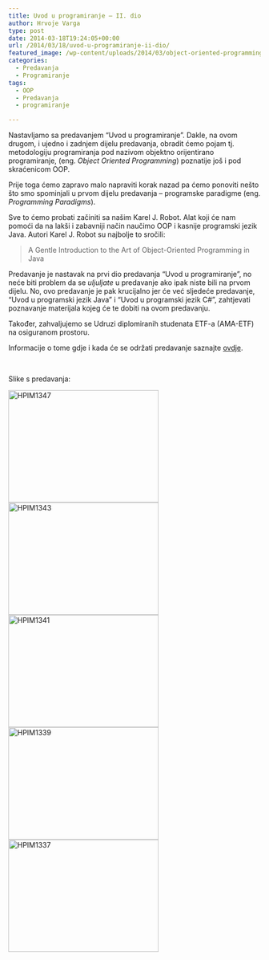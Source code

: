 ```yaml
---
title: Uvod u programiranje – II. dio
author: Hrvoje Varga
type: post
date: 2014-03-18T19:24:05+00:00
url: /2014/03/18/uvod-u-programiranje-ii-dio/
featured_image: /wp-content/uploads/2014/03/object-oriented-programming.jpg
categories:
  - Predavanja
  - Programiranje
tags:
  - OOP
  - Predavanja
  - programiranje

---
```

Nastavljamo sa predavanjem &#8220;Uvod u programiranje&#8221;. Dakle, na ovom drugom, i ujedno i zadnjem dijelu predavanja, obradit ćemo pojam tj. metodologiju programiranja pod nazivom objektno orijentirano programiranje, (eng. _Object Oriented Programming_) poznatije još i pod skraćenicom OOP.

Prije toga ćemo zapravo malo napraviti korak nazad pa ćemo ponoviti nešto što smo spominjali u prvom dijelu predavanja &#8211; programske paradigme (eng. _Programming Paradigms_).

Sve to ćemo probati začiniti sa našim Karel J. Robot. Alat koji će nam pomoći da na lakši i zabavniji način naučimo OOP i kasnije programski jezik Java. Autori Karel J. Robot su najbolje to sročili:

> A Gentle Introduction to the Art of Object-Oriented Programming in Java

Predavanje je nastavak na prvi dio predavanja &#8220;Uvod u programiranje&#8221;, no neće biti problem da se _uljuljate_ u predavanje ako ipak niste bili na prvom dijelu. No, ovo predavanje je pak krucijalno jer će već sljedeće predavanje, &#8220;Uvod u programski jezik Java&#8221; i &#8220;Uvod u programski jezik C#&#8221;, zahtjevati poznavanje materijala kojeg će te dobiti na ovom predavanju.

Također, zahvaljujemo se Udruzi diplomiranih studenata ETF-a (AMA-ETF) na osiguranom prostoru.

Informacije o tome gdje i kada će se održati predavanje saznajte [ovdje][1].

&nbsp;

Slike s predavanja:

<a href="https://i1.wp.com/www.opensource-osijek.org/wordpress/wp-content/uploads/2014/04/HPIM1347.jpg?ssl=1" data-rel="lightbox-0" title=""><img class="alignnone size-medium wp-image-1360" src="https://i1.wp.com/www.opensource-osijek.org/wordpress/wp-content/uploads/2014/04/HPIM1347.jpg?resize=300%2C224&#038;ssl=1" alt="HPIM1347" width="300" height="224" srcset="https://i1.wp.com/www.opensource-osijek.org/wordpress/wp-content/uploads/2014/04/HPIM1347.jpg?resize=300%2C224&ssl=1 300w, https://i1.wp.com/www.opensource-osijek.org/wordpress/wp-content/uploads/2014/04/HPIM1347.jpg?resize=1024%2C766&ssl=1 1024w, https://i1.wp.com/www.opensource-osijek.org/wordpress/wp-content/uploads/2014/04/HPIM1347.jpg?w=2000&ssl=1 2000w" sizes="(max-width: 300px) 100vw, 300px" data-recalc-dims="1" /></a> <a href="https://i0.wp.com/www.opensource-osijek.org/wordpress/wp-content/uploads/2014/04/HPIM1343.jpg?ssl=1" data-rel="lightbox-1" title=""><img class="alignnone size-medium wp-image-1359" src="https://i0.wp.com/www.opensource-osijek.org/wordpress/wp-content/uploads/2014/04/HPIM1343.jpg?resize=300%2C224&#038;ssl=1" alt="HPIM1343" width="300" height="224" srcset="https://i0.wp.com/www.opensource-osijek.org/wordpress/wp-content/uploads/2014/04/HPIM1343.jpg?resize=300%2C224&ssl=1 300w, https://i0.wp.com/www.opensource-osijek.org/wordpress/wp-content/uploads/2014/04/HPIM1343.jpg?resize=1024%2C766&ssl=1 1024w, https://i0.wp.com/www.opensource-osijek.org/wordpress/wp-content/uploads/2014/04/HPIM1343.jpg?w=2000&ssl=1 2000w" sizes="(max-width: 300px) 100vw, 300px" data-recalc-dims="1" /></a> <a href="https://i1.wp.com/www.opensource-osijek.org/wordpress/wp-content/uploads/2014/04/HPIM1341.jpg?ssl=1" data-rel="lightbox-2" title=""><img class="alignnone size-medium wp-image-1358" src="https://i1.wp.com/www.opensource-osijek.org/wordpress/wp-content/uploads/2014/04/HPIM1341.jpg?resize=300%2C224&#038;ssl=1" alt="HPIM1341" width="300" height="224" srcset="https://i1.wp.com/www.opensource-osijek.org/wordpress/wp-content/uploads/2014/04/HPIM1341.jpg?resize=300%2C224&ssl=1 300w, https://i1.wp.com/www.opensource-osijek.org/wordpress/wp-content/uploads/2014/04/HPIM1341.jpg?resize=1024%2C766&ssl=1 1024w, https://i1.wp.com/www.opensource-osijek.org/wordpress/wp-content/uploads/2014/04/HPIM1341.jpg?w=2000&ssl=1 2000w" sizes="(max-width: 300px) 100vw, 300px" data-recalc-dims="1" /></a> <a href="https://i1.wp.com/www.opensource-osijek.org/wordpress/wp-content/uploads/2014/04/HPIM1339.jpg?ssl=1" data-rel="lightbox-3" title=""><img class="alignnone size-medium wp-image-1357" src="https://i1.wp.com/www.opensource-osijek.org/wordpress/wp-content/uploads/2014/04/HPIM1339.jpg?resize=300%2C224&#038;ssl=1" alt="HPIM1339" width="300" height="224" srcset="https://i1.wp.com/www.opensource-osijek.org/wordpress/wp-content/uploads/2014/04/HPIM1339.jpg?resize=300%2C224&ssl=1 300w, https://i1.wp.com/www.opensource-osijek.org/wordpress/wp-content/uploads/2014/04/HPIM1339.jpg?resize=1024%2C766&ssl=1 1024w, https://i1.wp.com/www.opensource-osijek.org/wordpress/wp-content/uploads/2014/04/HPIM1339.jpg?w=2000&ssl=1 2000w" sizes="(max-width: 300px) 100vw, 300px" data-recalc-dims="1" /></a> <a href="https://i2.wp.com/www.opensource-osijek.org/wordpress/wp-content/uploads/2014/04/HPIM1337.jpg?ssl=1" data-rel="lightbox-4" title=""><img class="alignnone size-medium wp-image-1356" src="https://i2.wp.com/www.opensource-osijek.org/wordpress/wp-content/uploads/2014/04/HPIM1337.jpg?resize=300%2C224&#038;ssl=1" alt="HPIM1337" width="300" height="224" srcset="https://i2.wp.com/www.opensource-osijek.org/wordpress/wp-content/uploads/2014/04/HPIM1337.jpg?resize=300%2C224&ssl=1 300w, https://i2.wp.com/www.opensource-osijek.org/wordpress/wp-content/uploads/2014/04/HPIM1337.jpg?resize=1024%2C766&ssl=1 1024w, https://i2.wp.com/www.opensource-osijek.org/wordpress/wp-content/uploads/2014/04/HPIM1337.jpg?w=2000&ssl=1 2000w" sizes="(max-width: 300px) 100vw, 300px" data-recalc-dims="1" /></a>

&nbsp;

 [1]: https://www.opensource-osijek.org/wordpress/events/uvod-u-programiranje-ii-dio/ "Uvod u programiranje – II. dio"